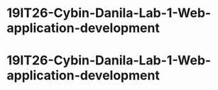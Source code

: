 # 19IT26-Cybin-Danila-Lab-1-Web-application-development
# 19IT26-Cybin-Danila-Lab-1-Web-application-development
